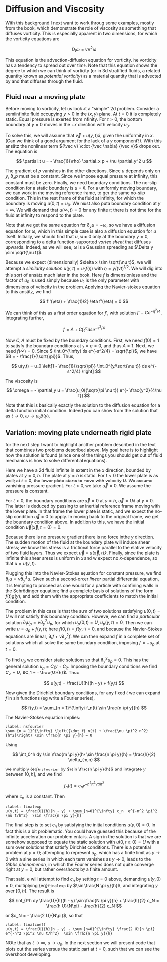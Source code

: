 # Diffusion and Viscosity

With this background I next want to work throug some examples, mostly from the book, which
demonstrate the role of viscosity as something that diffuses vorticity. This is especially
apparent in two dimensions, for which the vorticity equations are

$$
	D_t \omega = \nu \nabla^2 \omega
$$

This equation is the advection-diffusion equation for vorticity. he vorticity has a tendency to spread out 
over time. Note that this equation shows the degree to which we can think of vorticity (or in 3d stratified
fluids, a related quantity known as *potential vorticity*) as a material quantity that is advected by and 
that diffuses through the fluid.

## Fluid near a moving plate

Before moving to vorticity, let us look at a "simple" 2d problem. Consider a semiinfinite fluid 
occupying $y > 0$ in the $(x,y)$ plane. At $t = 0$ it is completely static. Equal pressure is exerted from
infinity. For $t > 0$, the bottom boundary at $y = 0$ moves in the $+x$ direction with velocity $u_0$.

To solve this, we will assume that ${\vec v} = u(y,t) {\hat x}$, given the uniformity in $x$. 
(Can we think of a good argument for the lack of a $y$ component?). With this ans&auml;tz the 
nonlinear term ${\vec v} \cdot {\vec \nabla} {\vec v}$ drops out. The equation is

$$
	\partial_t u = - \frac{1}{\rho} \partial_x p + \nu \partial_y^2 u
$$

The gradient of $p$ vanishes in the other directions. Since $u$ depends only on $y$, $\partial_x p$ must
be a constant. Since we impose equal pressure at infinity, this constant must be zero. Finally, we need boundary 
conditions. The no-slip condition for a static boundary is $u = 0$. For a uniformly moving boundary, we can work
in the moving reference frame, to get the same no-slip condition. This in the rest frame of the fluid
at infinity, for which the boundary is moving $u(0,t) = u_0$. We must also puta boundary condition at $y = \infty$.
We will demand that $u(\infty, t) = 0$ for any finite $t$; there is not time for the fluid at infinity to
respond to the plate.

Note that we get the same equation for $\partial_y u = - \omega$, so we have a diffusion equation for $\omega$,
which in this simple case is also a diffusion equation for $u$ itself. Initially, we should find that $u,\omega \neq 0$
only at the boundary $y = 0$, corresponding to a delta function-supported *vortex sheet* that diffuses upwards.
Indeed, as we will see, $\omega$ is a Gaussian spreading as $\Delta y \sim \sqrt{\nu t}$. 

Because we expect (dimensionally) $\delta x \sim \sqrt{\nu t}$, we will attempt a *similarity solution* 
$u(y,t) = u_0 f(\eta)$ with $\eta = y/(\nu t)^{1/2}$. We will dig into this sort of ans&auml;tz much later in the book.
Here $f$ is dimensionless and the factor of $u_0$ is used simply because $u_0$ is the only parameter with dimensions
of velocity in the problem. Applying the Navier-stokes equation to this ans&auml;tz, we find

$$
	f''(\eta) + \frac{1}{2} \eta f'(\eta) = 0
$$

We can think of this as a first order equation for $f'$, with solution $f' - C e^{-\eta^2/4}$. Integrating further,

$$
	f = A + C \int_0^{\eta} ds e^{-s^2/4}
$$

Now $C,A$ must be fixed by the boundary conditions. First, we need $f(0) = 1$ 
to satisfy the boundary conditions at $y = \eta = 0$, and thus $A = 1$.
Next, we need $f(\infty) = 0$. Since $ \int_0^{\infty} ds e^{-s^2/4} = \sqrt{\pi}$,
we have $B = - \frac{1}{\sqrt{\pi}}$. Thus,

$$
	u(y,t) = u_0 \left[1 - \frac{1}{\sqrt{\pi}} \int_0^{y/\sqrt{\nu t}} ds e^{-s^2/4} \right]
$$

The viscosity is

$$
	\omega = - \partial_y u = \frac{u_0}{\sqrt{\pi \nu t}} e^{- \frac{y^2}{4\nu t}}
$$

Note that this is basically exactly the solution to the diffusion equation for a delta function
initial condition. Indeed you can show from the solution that as $t \to 0$, $\omega \to u_0 \delta(y)$.

## Variation: moving plate underneath rigid plate

for the next step I want to highlight another problem described in the text that combines two problems described
above. My goal here is to highlight how the solution is found (since one of the things you should get out
of fluid mechanics is how to solve differential equations). 

Here we have a 2d fluid infinite in extent in the $x$ direction, bounded by plates at $y = 0,h$. The plate at $y = h$
is static. For $t < 0$ the lower plate is as well; at $t = 0$, the lower plate starts to move with velocity $U$.
We assume vanishing pressure gradient. For $t < 0$, we take ${\vec u} = 0$. We assume the pressure is constant.

For $t > 0$, the boundary conditions are ${\vec u} = 0$ at $y = h$, ${\vec u} = U {\hat x}$ at $y = 0$. The latter is deduced
by passing to an inertial reference frame moving with the lower plate. In that frame the lower plate is static,
and we expect the no-slip condition ${\vec u} = 0$ to apply. In moving back to the original frame, we get the boundary condition
above. In addition to this, we have the initial condition ${\vec u}({\vec x},t = 0) = 0$.

Because there is no pressure gradient there is no force inthe $y$ direction. The sudden motion of the fluid at the boundary plate
will induce shear stress; we know this stress is a frictional force parallel to the elative velocity of two fluid layers.
Thus we expect ${\vec u} = u({\vec x},t) {\hat x}$. Finally, since the plate is infinite this shear sress is uniform in $x$ and
w expect no $x$-dependence, so that $u = u(y,t)$.

Plugging this into the Navier-Stokes equation for constant pressure, we find $\partial_t u = \nu \partial_y^2 u$. Given such a second-order
*linear* partial differential equation, it is tempting to proceed as one would for a particle with confining
walls in the Schr&ouml;dinger equation; find a complete basis of solutions of the form $f(t) g(y)$, and add them
with the appropriate coefficients to match the initial condition.

The problem in this case is that the sum of two solutions satisfying $u(0,t) = U$ will not satisfy this boundary condition.
Howeve, we can find a *particular* solution $\partial_t u_p = \nu \partial_y^2 u_p$, for which $u_p(0,t) = U$, $u_p(y,t) = 0$. Then
we can write $u = u_p + f(y,t)$; here $f(0,t) = f(y,t) = 0$, and because the Navier-Stokes equations are linear,
$\partial_t f + \nu \partial_y^2 f$. We can then expand $f$ in a complete set of solutions which all solve the same boundary condition,
imposing $f = -u_p$ at $t = 0$.

To find $u_p$ we consider static solutions so that $\partial_y^2 u_p = 0$. This has the general solution $u_p = C_1 y + C_2$. Imposing
the boundary conditions we find $C_2 = U$, $C_1 = - \frac{U}{h}$. Thus

$$
	u(y,t) = \frac{U}{h}(h - y) + f(y,t)
$$

Now given the Dirichlet boundary conditions, for any fixed $t$ we can expand $f$ in sin functions (eg write a Fourier series),

$$
	f(y,t) = \sum_{n = 1}^{\infty} f_n(t) \sin \frac{n \pi y}{h}
$$

The Navier-Stokes equation implies:

```{math}
:label: nsfourier
\sum_{n = 1}^{\infty} \left({\dot f}_n(t) + \frac{\nu \pi^2 n^2}{h^2}\right) \sin \frac{n \pi y}{h} = 0
```

Using 

$$
	\int_0^h dy \sin \frac{m \pi y}{h} \sin  \frac{n \pi y}{h} = \frac{h}{2} \delta_{m,n}
$$

we multiply {eq}`nsfourier` by $\sin  \frac{n \pi y}{h}$ and integrate $y$ between $[0,h]$, and we find
 
$$
	f_n(t) = c_n e^{-n^2 \pi^2 \nu t/h^2}
$$

where $c_n$ is a constant. Then 

```{math}
:label: finalexp
u(y,t) = \frac{U}{h}(h - y) + \sum_{n=0}^{\infty} c_n  e^{-n^2 \pi^2 \nu t/h^2}  \sin \frac{n \pi y}{h}
```

The final step is to set $c_n$ by satisfying the initial conditions $u(y,0) = 0$. In fact this is a bit problematic.
You could have guessed this because of the infinite acceleration our problem entails. A sign in the solution is that
we are somehow supposed to equate the static solution with $u(0,t\geq 0) = U$ with a sum over solutions that satisfy
Dirichlet conditions. There is a potential problem at $y = 0$; attempting to represent $u_p$, which has a finite
limit as $y \to 0$ with a sine series in which each term vanishes as $y \to 0$, leads to the *Gibbs phenomenon*, in which
the Fourier series does not quite converge right at $y = 0$, but rather overshoots by a finite amount.

That said, e will attempt to find $c_n$ by setting $t = 0$ above, demanding $u(y,0) = 0$, multiplying {eq}`finalexp` by
$\sin  \frac{N \pi y}{h}$, and integrating $y$ over $[0,h]$. The result is

$$
	\int_0^h dy \frac{U}{h}(h - y) \sin  \frac{N \pi y}{h} + \frac{h}{2} c_N =  \frac{h U}{N\pi} - \frac{h}{2} c_N
$$

or $c_N = - \frac{2 U}{N\pi}$, so that

```{math}
:label: finalcoeff
u(y,t) = \frac{U}{h}(h - y) - \sum_{n=0}^{\infty} \frac{2 U}{n \pi} e^{-n^2 \pi^2 \nu t/h^2}  \sin \frac{n \pi y}{h}
```

NOte that as $t \to \infty$, $u \to u_p$. In the next section we will present code that plots out the series versus the static part 
at $t = 0$, such that we can see the overshoot developing.
